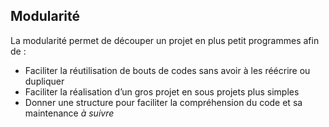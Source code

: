 ##	Modularité

La modularité permet de découper un projet en plus petit programmes afin de :

- Faciliter la réutilisation de bouts de codes sans avoir à les réécrire  ou dupliquer
- Faciliter la réalisation d’un gros projet en sous projets plus simples
- Donner une structure pour faciliter la compréhension du code et sa maintenance
*à suivre*

